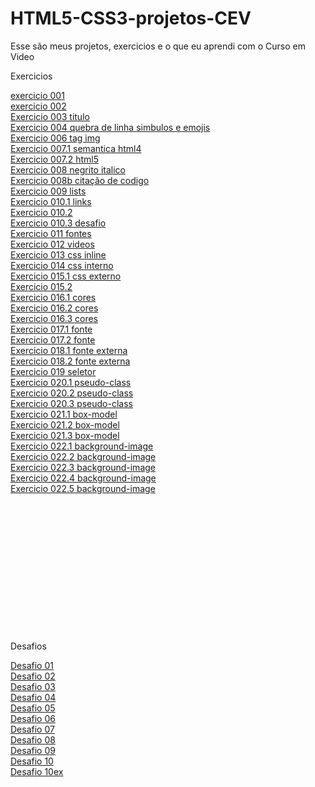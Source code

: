 # HTML5-CSS3-projetos-CEV
 Esse são meus projetos, exercicios e o que eu aprendi com o Curso em Video
<p>Exercicios</p>
<a href="https://albertmiguel.github.io/HTML5-CSS3-projetos-CEV/\Estudos\html-css\exercios\ex001-titulo\index.html">exercicio 001</a>
<br>
<a href="https://albertmiguel.github.io/HTML5-CSS3-projetos-CEV/\Estudos\html-css\exercios\ex002-quebra-de-linha-entities-simbulos-e-emojis\index.html">exercicio 002 </a>
<br>
<a href="https://albertmiguel.github.io/HTML5-CSS3-projetos-CEV/\Estudos\html-css\exercios\ex003-tag-img\index.html">Exercicio 003 titulo</a>
<br>
<a href="https://albertmiguel.github.io/HTML5-CSS3-projetos-CEV/\Estudos\html-css\exercios\ex004-favicon\index.html">Exercicio 004 quebra de linha simbulos e emojis</a>
<br>
<a href="https://albertmiguel.github.io/HTML5-CSS3-projetos-CEV/\Estudos\html-css\exercios\ex006-hierarquia-de-titulos\index.html">Exercicio 006 tag img</a>
<br>
<a href="https://albertmiguel.github.io/HTML5-CSS3-projetos-CEV/\Estudos\html-css\exercios\ex007-semantica\html4.html"> Exercicio 007.1 semantica html4</a>
<br>
<a href="https://albertmiguel.github.io/HTML5-CSS3-projetos-CEV/\Estudos\html-css\exercios\ex007-semantica\html5.html"> Exercicio 007.2 html5</a>
<br>
<a href="https://albertmiguel.github.io/HTML5-CSS3-projetos-CEV/\Estudos\html-css\exercios\ex008-negrito-italico\index.html"> Exercicio 008 negrito italico</a>
<br>
<a href="https://albertmiguel.github.io/HTML5-CSS3-projetos-CEV/\Estudos\html-css\exercios\ex008b-citacao-de-codigo\index.html"> Exercicio 008b citação de codigo</a>
<br>
<a href="https://albertmiguel.github.io/HTML5-CSS3-projetos-CEV/\Estudos\html-css\exercios\ex009-Listas\index.html"> Exercicio 009 lists</a>
<br>
<a href="https://albertmiguel.github.io/HTML5-CSS3-projetos-CEV/\Estudos\html-css\exercios\ex010-links\index.html"> Exercicio 010.1 links</a>
<br>
<a href="https://albertmiguel.github.io/HTML5-CSS3-projetos-CEV/\Estudos\html-css\exercios\ex010-links\pag002.html"> Exercicio 010.2</a>
<br>
<a href="https://albertmiguel.github.io/HTML5-CSS3-projetos-CEV/\Estudos\html-css\exercios\ex010-links-desafio\Index.html"> Exercicio 010.3 desafio</a>
<br>
<a href="https://albertmiguel.github.io/HTML5-CSS3-projetos-CEV/\Estudos\html-css\exercios\ex011-Imagem-flexivel-audio\index.html"> Exercicio 011 fontes</a>
<br>
<a href="https://albertmiguel.github.io/HTML5-CSS3-projetos-CEV/\Estudos\html-css\exercios\ex012-videos\index.html"> Exercicio 012 videos</a>
<br>
<a href="https://albertmiguel.github.io/HTML5-CSS3-projetos-CEV/\Estudos\html-css\exercios\ex013-css\index.html"> Exercicio 013 css inline</a>
<br>
<a href="https://albertmiguel.github.io/HTML5-CSS3-projetos-CEV/\Estudos\html-css\exercios\ex014-css\index.html">Exercicio 014 css interno</a>
<br>
<a href="https://albertmiguel.github.io/HTML5-CSS3-projetos-CEV/\Estudos\html-css\exercios\ex015-css\index.html"> Exercicio 015.1 css externo</a>
<br>
<a href="https://albertmiguel.github.io/HTML5-CSS3-projetos-CEV/\Estudos\html-css\exercios\ex015-css\pagina02.html"> Exercicio 015.2</a>
<br>
<a href="https://albertmiguel.github.io/HTML5-CSS3-projetos-CEV/\Estudos\html-css\exercios\ex016-cores\cor01.html"> Exercicio 016.1 cores</a>
<br>
<a href="https://albertmiguel.github.io/HTML5-CSS3-projetos-CEV/\Estudos\html-css\exercios\ex016-cores\cor02.html"> Exercicio 016.2 cores</a>
<br>
<a href="https://albertmiguel.github.io/HTML5-CSS3-projetos-CEV/\Estudos\html-css\exercios\ex016-cores\cor03.html"> Exercicio 016.3 cores</a>
<br>
<a href="https://albertmiguel.github.io/HTML5-CSS3-projetos-CEV/\Estudos\html-css\exercios\ex017-fonte\fonte01.html"> Exercicio 017.1 fonte</a>
<br>
<a href="https://albertmiguel.github.io/HTML5-CSS3-projetos-CEV/\Estudos\html-css\exercios\ex017-fonte\fonte02.html"> Exercicio 017.2 fonte</a>
<br>
<a href="https://albertmiguel.github.io/HTML5-CSS3-projetos-CEV/\Estudos\html-css\exercios\ex018-fontes-externas\fonte01.html"> Exercicio 018.1 fonte externa</a>
<br>
<a href="https://albertmiguel.github.io/HTML5-CSS3-projetos-CEV/\Estudos\html-css\exercios\ex018-fontes-externas\fonte02.html"> Exercicio 018.2 fonte externa</a>
<br>
<a href="https://albertmiguel.github.io/HTML5-CSS3-projetos-CEV/\Estudos\html-css\exercios\ex019-seletor\seletor01.html"> Exercicio 019 seletor</a>
<br>
<a href="https://albertmiguel.github.io/HTML5-CSS3-projetos-CEV/\Estudos\html-css\exercios\ex020-pseudo-classes\hover01.html"> Exercicio 020.1 pseudo-class</a>
<br>
<a href="https://albertmiguel.github.io/HTML5-CSS3-projetos-CEV/\Estudos\html-css\exercios\ex020-pseudo-classes\index01.html"> Exercicio 020.2 pseudo-class</a>
<br>
<a href="https://albertmiguel.github.io/HTML5-CSS3-projetos-CEV/\Estudos\html-css\exercios\ex020-pseudo-classes\link.html"> Exercicio 020.3 pseudo-class</a>
<br>
<a href="https://albertmiguel.github.io/HTML5-CSS3-projetos-CEV/\Estudos\html-css\exercios\ex021-box-model\index.html"> Exercicio 021.1 box-model</a>
<br>
<a href="https://albertmiguel.github.io/HTML5-CSS3-projetos-CEV/\Estudos\html-css\exercios\ex021-box-model\caixa.html"> Exercicio 021.2 box-model</a>
<br>
<a href="https://albertmiguel.github.io/HTML5-CSS3-projetos-CEV/\Estudos\html-css\exercios\ex021-box-model\caixa01.html"> Exercicio 021.3 box-model</a>
<br>
<a href="https://albertmiguel.github.io/HTML5-CSS3-projetos-CEV/\Estudos\html-css\exercios\ex022-background-image\index001.html"> Exercicio 022.1 background-image</a>
<br>
<a href="https://albertmiguel.github.io/HTML5-CSS3-projetos-CEV/\Estudos\html-css\exercios\ex022-background-image\index002.html"> Exercicio 022.2 background-image</a>
<br>
<a href="https://albertmiguel.github.io/HTML5-CSS3-projetos-CEV/\Estudos\html-css\exercios\ex022-background-image\index003.html"> Exercicio 022.3 background-image</a>
<br>
<a href="https://albertmiguel.github.io/HTML5-CSS3-projetos-CEV/\Estudos\html-css\exercios\ex022-background-image\index004.html"> Exercicio 022.4 background-image</a>
<br>
<a href="https://albertmiguel.github.io/HTML5-CSS3-projetos-CEV/\Estudos\html-css\exercios\ex022-background-image\index005.html"> Exercicio 022.5 background-image</a>
<br>
<a href="https://albertmiguel.github.io/HTML5-CSS3-projetos-CEV/\Estudos\html-css\exercios\ex022-background-image\index006.html"> </a>
<br>
<a href="https://albertmiguel.github.io/HTML5-CSS3-projetos-CEV/\"> </a>
<br>
<a href="https://albertmiguel.github.io/HTML5-CSS3-projetos-CEV/\"> </a>
<br>
<a href="https://albertmiguel.github.io/HTML5-CSS3-projetos-CEV/\"> </a>
<br>
<a href="https://albertmiguel.github.io/HTML5-CSS3-projetos-CEV/\"> </a>
<br>
<a href="https://albertmiguel.github.io/HTML5-CSS3-projetos-CEV/\"> </a>
<br>
<a href="https://albertmiguel.github.io/HTML5-CSS3-projetos-CEV/\"> </a>
<br>
<a href="https://albertmiguel.github.io/HTML5-CSS3-projetos-CEV/\"> </a>
<br>
<a href="https://albertmiguel.github.io/HTML5-CSS3-projetos-CEV/\"> </a>
<br>
<a href="https://albertmiguel.github.io/HTML5-CSS3-projetos-CEV/\"> </a>
<br>
<br>
<br>
<br>
<p>Desafios</p>
<a href="https://albertmiguel.github.io/HTML5-CSS3-projetos-CEV/\Estudos\html-css\desafios\desafio-001\index.html"> Desafio 01 </a>
<br>
<a href="https://albertmiguel.github.io/HTML5-CSS3-projetos-CEV/\Estudos\html-css\desafios\desafio-002\index.html"> Desafio 02 </a>
<br>
<a href="https://albertmiguel.github.io/HTML5-CSS3-projetos-CEV/\Estudos\html-css\desafios\desafio-003\index.html"> Desafio 03</a>
<br>
<a href="https://albertmiguel.github.io/HTML5-CSS3-projetos-CEV/\Estudos\html-css\desafios\desafio-004\index.html"> Desafio 04 </a>
<br>
<a href="https://albertmiguel.github.io/HTML5-CSS3-projetos-CEV/\Estudos\html-css\desafios\desafio-005\index.html"> Desafio 05 </a>
<br>
<a href="https://albertmiguel.github.io/HTML5-CSS3-projetos-CEV/\Estudos\html-css\desafios\desafio-006\index.html"> Desafio 06 </a>
<br>
<a href="https://albertmiguel.github.io/HTML5-CSS3-projetos-CEV/\Estudos\html-css\desafios\desafio-007\index.html"> Desafio 07 </a>
<br>
<a href="https://albertmiguel.github.io/HTML5-CSS3-projetos-CEV/\Estudos\html-css\desafios\desafio-008\index.html"> Desafio 08 </a>
<br>
<a href="https://albertmiguel.github.io/HTML5-CSS3-projetos-CEV/\Estudos\html-css\desafios\desafio-009\index.html"> Desafio 09</a>
<br>
<a href="https://albertmiguel.github.io/HTML5-CSS3-projetos-CEV/\Estudos\html-css\desafios\desafio-010\index.html"> Desafio 10</a>
<br>
<a href="https://albertmiguel.github.io/HTML5-CSS3-projetos-CEV/\Estudos\html-css\desafios\desafio-010ex\index.html"> Desafio 10ex </a>
<br>
<a href="https://albertmiguel.github.io/HTML5-CSS3-projetos-CEV/\"> </a>
<a href="https://albertmiguel.github.io/HTML5-CSS3-projetos-CEV/\"> </a>
<a href="https://albertmiguel.github.io/HTML5-CSS3-projetos-CEV/\"> </a>
<a href="https://albertmiguel.github.io/HTML5-CSS3-projetos-CEV/\"> </a>
<a href="https://albertmiguel.github.io/HTML5-CSS3-projetos-CEV/\"> </a>
<a href=""> </a>
